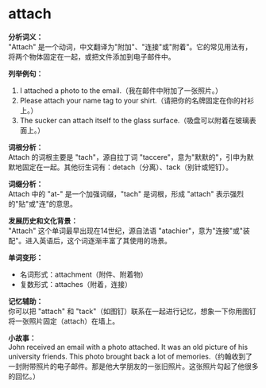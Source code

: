 # attach

**分析词义：**  
"Attach" 是一个动词，中文翻译为"附加"、"连接"或"附着"。它的常见用法有，将两个物体固定在一起，或把文件添加到电子邮件中。

  

**列举例句：**

  

1.  I attached a photo to the email.（我在邮件中附加了一张照片。）
2.  Please attach your name tag to your shirt.（请把你的名牌固定在你的衬衫上。）
3.  The sucker can attach itself to the glass surface.（吸盘可以附着在玻璃表面上。）

  

**词根分析：**  
Attach 的词根主要是 "tach"，源自拉丁词 "taccere"，意为"默默的"，引申为默默地固定在一起。其他衍生词有：detach（分离）、tack（别针或短钉）。

  

**词缀分析：**  
Attach 中的 "at-" 是一个加强词缀，"tach" 是词根，形成 "attach" 表示强烈的"贴"或"连"的意思。

  

**发展历史和文化背景：**  
"Attach" 这个单词最早出现在14世纪，源自法语 "atachier"，意为"连接"或"装配"。进入英语后，这个词逐渐丰富了其使用的场景。

  

**单词变形：**

  

*   名词形式：attachment（附件、附着物）
*   复数形式：attaches（附着，连接）

  

**记忆辅助：**  
你可以把 "attach" 和 "tack"（如图钉）联系在一起进行记忆，想象一下你用图钉将一张照片固定（attach）在墙上。

  

**小故事：**  
John received an email with a photo attached. It was an old picture of his university friends. This photo brought back a lot of memories.（约翰收到了一封附带照片的电子邮件。那是他大学朋友的一张旧照片。这张照片勾起了他很多的回忆。）
